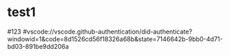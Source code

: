 # test1
#123
#vscode://vscode.github-authentication/did-authenticate?windowid=1&code=8d1526cd56f18326a68b&state=7146642b-9bb0-4d71-bd03-891be9dd206a